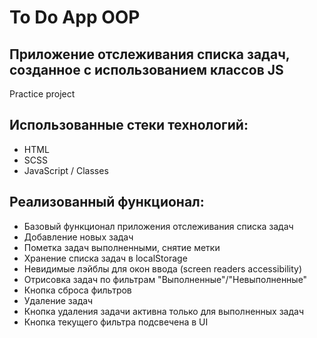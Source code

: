 # To Do App OOP
## Приложение отслеживания списка задач, созданное с использованием классов JS
Practice project

## Использованные стеки технологий:

- HTML
- SCSS
- JavaScript / Classes

## Реализованный функционал:

- Базовый функционал приложения отслеживания списка задач
- Добавление новых задач
- Пометка задач выполненными, снятие метки
- Хранение списка задач в localStorage
- Невидимые лэйблы для окон ввода (screen readers accessibility)
- Отрисовка задач по фильтрам "Выполненные"/"Невыполненные"
- Кнопка сброса фильтров
- Удаление задач
- Кнопка удаления задачи активна только для выполненных задач
- Кнопка текущего фильтра подсвечена в UI